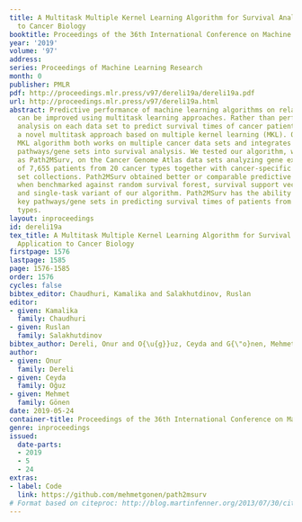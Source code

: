 ```yaml
---
title: A Multitask Multiple Kernel Learning Algorithm for Survival Analysis with Application
  to Cancer Biology
booktitle: Proceedings of the 36th International Conference on Machine Learning
year: '2019'
volume: '97'
address: 
series: Proceedings of Machine Learning Research
month: 0
publisher: PMLR
pdf: http://proceedings.mlr.press/v97/dereli19a/dereli19a.pdf
url: http://proceedings.mlr.press/v97/dereli19a.html
abstract: Predictive performance of machine learning algorithms on related problems
  can be improved using multitask learning approaches. Rather than performing survival
  analysis on each data set to predict survival times of cancer patients, we developed
  a novel multitask approach based on multiple kernel learning (MKL). Our multitask
  MKL algorithm both works on multiple cancer data sets and integrates cancer-related
  pathways/gene sets into survival analysis. We tested our algorithm, which is named
  as Path2MSurv, on the Cancer Genome Atlas data sets analyzing gene expression profiles
  of 7,655 patients from 20 cancer types together with cancer-specific pathway/gene
  set collections. Path2MSurv obtained better or comparable predictive performance
  when benchmarked against random survival forest, survival support vector machine,
  and single-task variant of our algorithm. Path2MSurv has the ability to identify
  key pathways/gene sets in predicting survival times of patients from different cancer
  types.
layout: inproceedings
id: dereli19a
tex_title: A Multitask Multiple Kernel Learning Algorithm for Survival Analysis with
  Application to Cancer Biology
firstpage: 1576
lastpage: 1585
page: 1576-1585
order: 1576
cycles: false
bibtex_editor: Chaudhuri, Kamalika and Salakhutdinov, Ruslan
editor:
- given: Kamalika
  family: Chaudhuri
- given: Ruslan
  family: Salakhutdinov
bibtex_author: Dereli, Onur and O{\u{g}}uz, Ceyda and G{\"o}nen, Mehmet
author:
- given: Onur
  family: Dereli
- given: Ceyda
  family: Oğuz
- given: Mehmet
  family: Gönen
date: 2019-05-24
container-title: Proceedings of the 36th International Conference on Machine Learning
genre: inproceedings
issued:
  date-parts:
  - 2019
  - 5
  - 24
extras:
- label: Code
  link: https://github.com/mehmetgonen/path2msurv
# Format based on citeproc: http://blog.martinfenner.org/2013/07/30/citeproc-yaml-for-bibliographies/
---
```

